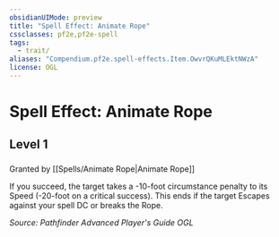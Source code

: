 ```yaml
---
obsidianUIMode: preview
title: "Spell Effect: Animate Rope"
cssclasses: pf2e,pf2e-spell
tags:
  - trait/
aliases: "Compendium.pf2e.spell-effects.Item.OwvrQKuMLEktNWzA"
license: OGL
---
```

# Spell Effect: Animate Rope
## Level 1
### 






Granted by [[Spells/Animate Rope|Animate Rope]]

If you succeed, the target takes a -10-foot circumstance penalty to its Speed (-20-foot on a critical success). This ends if the target Escapes against your spell DC or breaks the Rope.

*Source: Pathfinder Advanced Player's Guide*
*OGL*